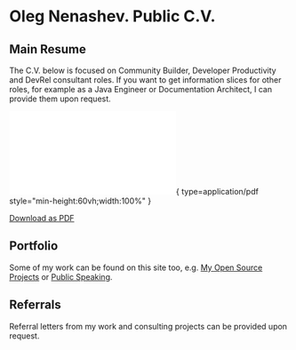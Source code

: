 # Oleg Nenashev. Public C.V.

## Main Resume

The C.V. below is focused on Community Builder, Developer Productivity and DevRel consultant roles.
If you want to get information slices for other roles, for example as a Java Engineer or Documentation Architect,
I can provide them upon request.

![Resume](./CV_Oleg_Nenashev_Community_Builder.pdf){ type=application/pdf style="min-height:60vh;width:100%" }

[Download as PDF](./CV_Oleg_Nenashev_Community_Builder.pdf)

## Portfolio

Some of my work can be found on this site too,
e.g. [My Open Source Projects](../open-source/projects/README.md) or [Public Speaking](../speaking/README.md).

## Referrals

Referral letters from my work and consulting projects can be provided upon request.
